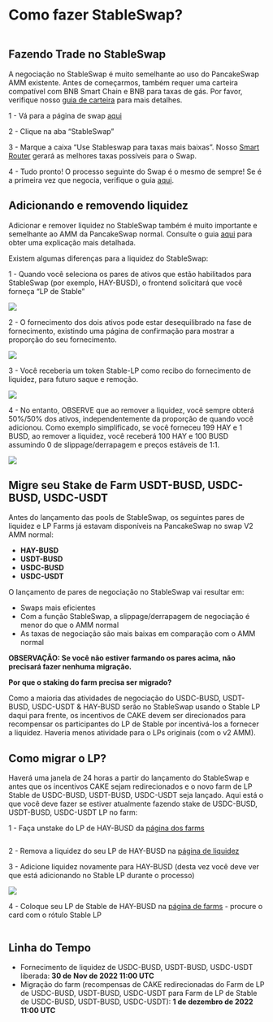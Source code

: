 # Como fazer StableSwap?

<figure><img src="../../../.gitbook/assets/how-to-stableswap.png" alt=""><figcaption></figcaption></figure>

## Fazendo Trade no StableSwap&#x20;

A negociação no StableSwap é muito semelhante ao uso do PancakeSwap AMM existente. Antes de começarmos, também requer uma carteira compatível com BNB Smart Chain e BNB para taxas de gás. Por favor, verifique nosso [guia de carteira](https://docs.pancakeswap.finance/v/portuguese-brazilian/get-started/wallet-guide) para mais detalhes.&#x20;

1 - Vá para a página de swap [aqui](https://pancakeswap.finance/swap#/swap)&#x20;

2 - Clique na aba “StableSwap”

3 - Marque a caixa “Use Stableswap para taxas mais baixas”. Nosso [Smart Router](../smart-router-v2/) gerará as melhores taxas possíveis para o Swap.

4 - Tudo pronto! O processo seguinte do Swap é o mesmo de sempre! Se é a primeira vez que negocia, verifique o guia [aqui](../trade-guide.md).

## Adicionando e removendo liquidez

Adicionar e remover liquidez no StableSwap também é muito importante e semelhante ao AMM da PancakeSwap normal. Consulte o guia [aqui](https://docs.pancakeswap.finance/v/portuguese-brazilian/produtos/pancakeswap-exchange/liquidity-guide) para obter uma explicação mais detalhada.&#x20;

Existem algumas diferenças para a liquidez do StableSwap:&#x20;

1 - Quando você seleciona os pares de ativos que estão habilitados para StableSwap (por exemplo, HAY-BUSD), o frontend solicitará que você forneça “LP de Stable”

![](<../../../.gitbook/assets/image (7) (1) (2) (1).png>)

2 - O fornecimento dos dois ativos pode estar desequilibrado na fase de fornecimento, existindo uma página de confirmação para mostrar a proporção do seu fornecimento.

![](<../../../.gitbook/assets/image (10) (4).png>)

3 - Você receberia um token Stable-LP como recibo do fornecimento de liquidez, para futuro saque e remoção.

![](<../../../.gitbook/assets/image (6) (3) (1).png>)

4 - No entanto, OBSERVE que ao remover a liquidez, você sempre obterá 50%/50% dos ativos, independentemente da proporção de quando você adicionou. Como exemplo simplificado, se você forneceu 199 HAY e 1 BUSD, ao remover a liquidez, você receberá 100 HAY e 100 BUSD assumindo 0 de slippage/derrapagem e preços estáveis de 1:1.

![](<../../../.gitbook/assets/image (3) (3).png>)

## Migre seu Stake de Farm USDT-BUSD, USDC-BUSD, USDC-USDT&#x20;

Antes do lançamento das pools de StableSwap, os seguintes pares de liquidez e LP Farms já estavam disponíveis na PancakeSwap no swap V2 AMM normal:

* **HAY-BUSD**&#x20;
* **USDT-BUSD**&#x20;
* **USDC-BUSD**&#x20;
* **USDC-USDT**

O lançamento de pares de negociação no StableSwap vai resultar em:

* Swaps mais eficientes
* Com a função StableSwap, a slippage/derrapagem de negociação é menor do que o AMM normal
* As taxas de negociação são mais baixas em comparação com o AMM normal&#x20;

**OBSERVAÇÃO: Se você não estiver farmando os pares acima, não precisará fazer nenhuma migração.**&#x20;

**Por que o staking do farm precisa ser migrado?**&#x20;

Como a maioria das atividades de negociação do USDC-BUSD, USDT-BUSD, USDC-USDT & HAY-BUSD serão no StableSwap usando o Stable LP daqui para frente, os incentivos de CAKE devem ser direcionados para recompensar os participantes do LP de Stable por incentivá-los a fornecer a liquidez. Haveria menos atividade para o LPs originais (com o v2 AMM).

## Como migrar o LP?

Haverá uma janela de 24 horas a partir do lançamento do StableSwap e antes que os incentivos CAKE sejam redirecionados e o novo farm de LP Stable de USDC-BUSD, USDT-BUSD, USDC-USDT seja lançado. Aqui está o que você deve fazer se estiver atualmente fazendo stake de USDC-BUSD, USDT-BUSD, USDC-USDT LP no farm:&#x20;

1 - Faça unstake do LP de HAY-BUSD da [página dos farms](https://pancakeswap.finance/farms)

<figure><img src="../../../.gitbook/assets/Screenshot 2022-09-21 at 7.27.18 PM.png" alt=""><figcaption></figcaption></figure>

2 - Remova a liquidez do seu LP de HAY-BUSD na [página de liquidez](https://pancakeswap.finance/liquidity)&#x20;

3 - Adicione liquidez novamente para HAY-BUSD (desta vez você deve ver que está adicionando no Stable LP durante o processo)

![](<../../../.gitbook/assets/image (2) (5).png>)

4 - Coloque seu LP de Stable de HAY-BUSD na [página de farms](https://pancakeswap.finance/farms) - procure o card com o rótulo Stable LP

<figure><img src="../../../.gitbook/assets/Screenshot 2022-09-21 at 7.48.09 PM.png" alt=""><figcaption></figcaption></figure>

## Linha do Tempo <a href="#timeline" id="timeline"></a>

* Fornecimento de liquidez de USDC-BUSD, USDT-BUSD, USDC-USDT liberada: **30 de** **Nov de 2022 11:00 UTC**
* Migração do farm (recompensas de CAKE redirecionadas do Farm de LP de USDC-BUSD, USDT-BUSD, USDC-USDT para Farm de LP de Stable de USDC-BUSD, USDT-BUSD, USDC-USDT): **1 de dezembro de 2022 11:00 UTC**

